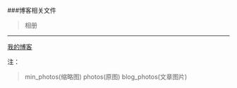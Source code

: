 ###博客相关文件
>相册
---
[我的博客](https://xhxiehuan.club)

注：

> min_photos(缩略图)
> photos(原图)
> blog_photos(文章图片)